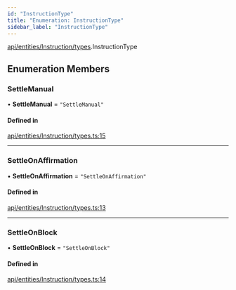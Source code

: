 ```yaml
---
id: "InstructionType"
title: "Enumeration: InstructionType"
sidebar_label: "InstructionType"
---
```


[api/entities/Instruction/types](../../../../../../modules/API/Entities/Instruction/Types/Types.md).InstructionType

## Enumeration Members

### SettleManual

• **SettleManual** = ``"SettleManual"``

#### Defined in

[api/entities/Instruction/types.ts:15](https://github.com/PolymeshAssociation/polymesh-sdk/blob/91c2d2d8/src/api/entities/Instruction/types.ts#L15)

___

### SettleOnAffirmation

• **SettleOnAffirmation** = ``"SettleOnAffirmation"``

#### Defined in

[api/entities/Instruction/types.ts:13](https://github.com/PolymeshAssociation/polymesh-sdk/blob/91c2d2d8/src/api/entities/Instruction/types.ts#L13)

___

### SettleOnBlock

• **SettleOnBlock** = ``"SettleOnBlock"``

#### Defined in

[api/entities/Instruction/types.ts:14](https://github.com/PolymeshAssociation/polymesh-sdk/blob/91c2d2d8/src/api/entities/Instruction/types.ts#L14)
